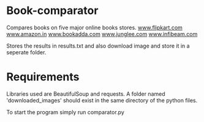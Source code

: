 # Book-comparator

Compares books on five major online books stores.
www.flipkart.com
www.amazon.in
www.bookadda.com
www.junglee.com
www.infibeam.com

Stores the results in results.txt and also download image and store it in a seperate folder.

# Requirements

Libraries used are BeautifulSoup and requests.
A folder named 'downloaded_images' should exist in the same directory of the python files.

To start the program simply run comparator.py
